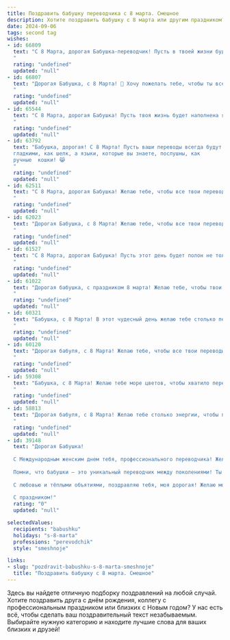 ```yaml
---
title: Поздравить бабушку переводчика с 8 марта. Смешное
description: Хотите поздравить бабушку с 8 марта или другим праздником? Наш ИИ создаст незабываемое поздравление, а вы обязательно выделитесь среди других.  
date: 2024-09-06
tags: second tag
wishes:
- id: 66809
  text: "С 8 Марта, дорогая Бабушка-переводчик! Пусть в твоей жизни будет как можно больше интересных языков, но, пожалуйста, не переводи на английский мой школьный дневник! 😉
  "
  rating: "undefined"
  updated: "null"
- id: 66807
  text: "Дорогая Бабушка, с 8 Марта! 🎉 Хочу пожелать тебе, чтобы ты всегда была на высоте, как и твои переводы! 😉  Пусть все твои \"переводы\" с житейского языка на бабушкин язык будут удачными, а \"декодирование\"  с внучачьего языка  — легким и приятным! 😄  Будь здорова, бодра и энергична! 🥂
  "
  rating: "undefined"
  updated: "null"
- id: 65544
  text: "С 8 Марта, дорогая Бабушка! Пусть твоя жизнь будет наполнена яркими красками, как слова в словаре, а твоя юность будет вечной, как бессмертный шедевр перевода!
  "
  rating: "undefined"
  updated: "null"
- id: 63792
  text: "Бабушка, дорогая! С 8 Марта! Пусть ваши переводы всегда будут
  гладкими, как шелк, а языки, которые вы знаете, послушны, как
  ручные  кошки! 😹
  "
  rating: "undefined"
  updated: "null"
- id: 62511
  text: "С 8 Марта, дорогая Бабушка! Желаю тебе, чтобы все твои переводы были удачными, а жизнь -  яркой, как самые красивые многоязычные цветы!
  "
  rating: "undefined"
  updated: "null"
- id: 62023
  text: "Дорогая Бабушка, с 8 Марта! Желаю тебе, чтобы все твои переводческие проекты были как гладкий, как шелковый перевод с французского, а твои слова были  так же ясны, как английский язык после уроков с настоящим  профессионалом, то есть с тобой! 😉
  "
  rating: "undefined"
  updated: "null"
- id: 61527
  text: "С 8 Марта, дорогая Бабушка! Пусть этот день будет полон не только цветов и комплиментов, но и самых забавных переводов - пусть ты будешь смеяться от души над очередным каламбуром или нелепым выражением! 💐😄
  "
  rating: "undefined"
  updated: "null"
- id: 61022
  text: "Дорогая бабушка, с праздником 8 марта! Желаю тебе, чтобы твои языковые способности всегда были на высоте, даже когда ты переводишь с \"бабушкиного\" на \"понятно-всем\"! 😉🎉
  "
  rating: "undefined"
  updated: "null"
- id: 60321
  text: "Бабушка, с 8 Марта! В этот чудесный день желаю тебе столько перевода, что голова пойдёт кругом! Но не от работы, а от любви, внимания и подарков! 😉
  "
  rating: "undefined"
  updated: "null"
- id: 60120
  text: "Дорогая бабуля, с 8 Марта! Желаю тебе, чтобы все твои переводы были настолько же гладкими и без ошибок, как твои пироги!  😉 Пусть твой день будет полон радости и весенних цветов, а язык не заплетается даже от самого крепкого чая! 💐
  "
  rating: "undefined"
  updated: "null"
- id: 59308
  text: "Бабушка, с 8 Марта! Желаю тебе море цветов, чтобы хватило перевести все их названия на разные языки! 😉
  "
  rating: "undefined"
  updated: "null"
- id: 58813
  text: "Дорогая бабуля, с 8 Марта! Желаю тебе столько энергии, чтобы перевести все мировые языки, и столько здоровья, чтобы пережить все языковые казусы! 😜
  "
  rating: "undefined"
  updated: "null"
- id: 39148
  text: "Дорогая Бабушка!
  
  С Международным женским днем тебя, профессионального переводчика! Желаю, чтобы в твоей жизни всегда были только позитивные переводы: из стресса в радость, из заботы в отдых и из печали в смех! Пусть твое сердце говорит на языке счастья, а улыбка — на диалекте любви!
  
  Помни, что бабушки — это уникальный переводчик между поколениями! Ты как Google Translate — только быстрее и с душой!
  
  С любовью и тёплыми объятиями, поздравляю тебя, моя дорогая! Желаю море счастья и океан здоровья! Пусть каждый твой день будет переведен на язык счастья!
  
  С праздником!"
  rating: "0"
  updated: "null"

selectedValues:
  recipients: "babushku"
  holidays: "s-8-marta"
  professions: "perevodchik"
  style: "smeshnoje"

links:
- slug: "pozdravit-babushku-s-8-marta-smeshnoje"
  title: "Поздравить бабушку с 8 марта. Смешное"
---
```


Здесь вы найдете отличную подборку поздравлений на любой случай. 
Хотите поздравить друга с днём рождения, коллегу с профессиональным праздником или близких с Новым годом? У нас есть всё, чтобы сделать ваш поздравительный текст незабываемым. Выбирайте нужную категорию и находите лучшие слова для ваших близких и друзей!
